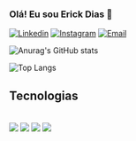 

### Olá! Eu sou Erick Dias 👋

[![Linkedin](https://img.shields.io/badge/LinkedIn-0077B5?style=for-the-badge&logo=linkedin&logoColor=white)](https://www.linkedin.com/in/erick-dias34242/)
[![Instagram](https://img.shields.io/badge/Instagram-E4405F?style=for-the-badge&logo=instagram&logoColor=white)](https://www.instagram.com/_erick.dias/)
[![Email](https://img.shields.io/badge/Gmail-D14836?style=for-the-badge&logo=gmail&logoColor=white)](https://mail.google.com/mail/u/0/#inbox?compose=CllgCKCDlgwwPwDxmbFlPMhXqpwgcwjbHdFdZhcgMMBfvTFHVlGSgLLTWBfLSksnrCNtwsfgTsq)

![Anurag's GitHub stats](https://github-readme-stats.vercel.app/api?username=erick-dias&show_icons=true&theme=radical)

![Top Langs](https://github-readme-stats.vercel.app/api/top-langs/?username=erick-dias&layout=compact)

## Tecnologias
<div style="display:inline_block"><br/>
<img  align="center" atl="HTML5" src="https://img.shields.io/badge/HTML5-E34F26?style=for-the-badge&logo=html5&logoColor=white"/>
<img  align="center" atl="JavaScript" src="https://img.shields.io/badge/JavaScript-F7DF1E?style=for-the-badge&logo=javascript&logoColor=black"/>
<img  align="center" atl="CSS" src="https://img.shields.io/badge/CSS-239120?&style=for-the-badge&logo=css3&logoColor=white"/>
<img  align="center" atl="Java" src="https://img.shields.io/badge/Java-ED8B00?style=for-the-badge&logo=openjdk&logoColor=white"/>
</div>                                                                        

